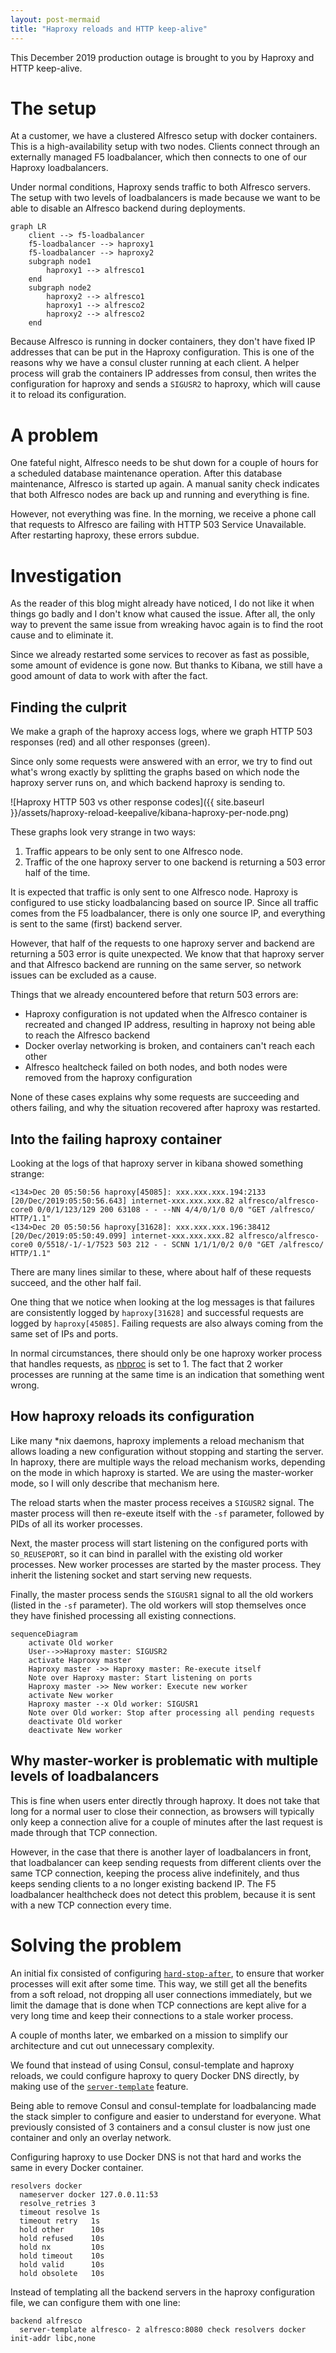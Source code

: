 ```yaml
---
layout: post-mermaid
title: "Haproxy reloads and HTTP keep-alive"
---
```


This December 2019 production outage is brought to you by Haproxy and HTTP keep-alive.

# The setup

At a customer, we have a clustered Alfresco setup with docker containers.
This is a high-availability setup with two nodes.
Clients connect through an externally managed F5 loadbalancer, which then connects to one of our Haproxy loadbalancers.

Under normal conditions, Haproxy sends traffic to both Alfresco servers.
The setup with two levels of loadbalancers is made because we want to be able to disable an Alfresco backend during deployments.

```mermaid
graph LR
    client --> f5-loadbalancer
    f5-loadbalancer --> haproxy1
    f5-loadbalancer --> haproxy2
    subgraph node1
        haproxy1 --> alfresco1
    end
    subgraph node2
        haproxy2 --> alfresco1
        haproxy1 --> alfresco2
        haproxy2 --> alfresco2
    end
```

Because Alfresco is running in docker containers, they don't have fixed IP addresses that can be put in the Haproxy configuration.
This is one of the reasons why we have a consul cluster running at each client. A helper process will grab the containers IP addresses from consul, then writes the configuration for haproxy and sends a `SIGUSR2` to haproxy, which will cause it to reload its configuration.

# A problem

One fateful night, Alfresco needs to be shut down for a couple of hours for a scheduled database maintenance operation.
After this database maintenance, Alfresco is started up again. A manual sanity check indicates that both Alfresco nodes are back up and running and everything is fine.

However, not everything was fine. In the morning, we receive a phone call that requests to Alfresco are failing with HTTP 503 Service Unavailable. After restarting haproxy, these errors subdue.

# Investigation

As the reader of this blog might already have noticed, I do not like it when things go badly and I don't know what caused the issue. After all, the only way to prevent the same issue from wreaking havoc again is to find the root cause and to eliminate it.

Since we already restarted some services to recover as fast as possible, some amount of evidence is gone now. But thanks to Kibana, we still have a good amount of data to work with after the fact.

## Finding the culprit

We make a graph of the haproxy access logs, where we graph HTTP 503 responses (red) and all other responses (green).

Since only some requests were answered with an error, we try to find out what's wrong exactly by splitting the graphs based on which node the haproxy server runs on, and which backend haproxy is sending to.

![Haproxy HTTP 503 vs other response codes]({{ site.baseurl }}/assets/haproxy-reload-keepalive/kibana-haproxy-per-node.png)

These graphs look very strange in two ways:

 1. Traffic appears to be only sent to one Alfresco node.
 2. Traffic of the one haproxy server to one backend is returning a 503 error half of the time.

It is expected that traffic is only sent to one Alfresco node. Haproxy is configured to use sticky loadbalancing based on source IP. Since all traffic comes from the F5 loadbalancer, there is only one source IP, and everything is sent to the same (first) backend server.

However, that half of the requests to one haproxy server and backend are returning a 503 error is quite unexpected. We know that that haproxy server and that Alfresco backend are running on the same server, so network issues can be excluded as a cause.

Things that we already encountered before that return 503 errors are:

 * Haproxy configuration is not updated when the Alfresco container is recreated and changed IP address, resulting in haproxy not being able to reach the Alfresco backend
 * Docker overlay networking is broken, and containers can't reach each other
 * Alfresco healtcheck failed on both nodes, and both nodes were removed from the haproxy configuration

None of these cases explains why some requests are succeeding and others failing, and why the situation recovered after haproxy was restarted.

## Into the failing haproxy container

Looking at the logs of that haproxy server in kibana showed something strange:

```syslog
<134>Dec 20 05:50:56 haproxy[45085]: xxx.xxx.xxx.194:2133 [20/Dec/2019:05:50:56.643] internet-xxx.xxx.xxx.82 alfresco/alfresco-core0 0/0/1/123/129 200 63108 - - --NN 4/4/0/1/0 0/0 "GET /alfresco/ HTTP/1.1"
<134>Dec 20 05:50:56 haproxy[31628]: xxx.xxx.xxx.196:38412 [20/Dec/2019:05:50:49.099] internet-xxx.xxx.xxx.82 alfresco/alfresco-core0 0/5518/-1/-1/7523 503 212 - - SCNN 1/1/1/0/2 0/0 "GET /alfresco/ HTTP/1.1"
```

There are many lines similar to these, where about half of these requests succeed, and the other half fail.

One thing that we notice when looking at the log messages is that failures are consistently logged by `haproxy[31628]` and successful requests are logged by `haproxy[45085]`. Failing requests are also always coming from the same set of IPs and ports.

In normal circumstances, there should only be one haproxy worker process that handles requests, as [nbproc](https://cbonte.github.io/haproxy-dconv/2.0/configuration.html#3.1-nbproc) is set to 1. The fact that 2 worker processes are running at the same time is an indication that something went wrong.

## How haproxy reloads its configuration

Like many *nix daemons, haproxy implements a reload mechanism that allows loading a new configuration without stopping and starting the server.
In haproxy, there are multiple ways the reload mechanism works, depending on the mode in which haproxy is started.
We are using the master-worker mode, so I will only describe that mechanism here.

The reload starts when the master process receives a `SIGUSR2` signal. The master process will then re-exeute itself with the `-sf` parameter, followed by PIDs of all its worker processes.

Next, the master process will start listening on the configured ports with `SO_REUSEPORT`, so it can bind in parallel with the existing old worker processes.
New worker processes are started by the master process. They inherit the listening socket and start serving new requests.

Finally, the master process sends the `SIGUSR1` signal to all the old workers (listed in the `-sf` parameter). The old workers will stop themselves once they have finished processing all existing connections.

```mermaid
sequenceDiagram
    activate Old worker
    User-->>Haproxy master: SIGUSR2
    activate Haproxy master
    Haproxy master ->> Haproxy master: Re-execute itself
    Note over Haproxy master: Start listening on ports
    Haproxy master ->> New worker: Execute new worker
    activate New worker
    Haproxy master --x Old worker: SIGUSR1
    Note over Old worker: Stop after processing all pending requests
    deactivate Old worker
    deactivate New worker
```

## Why master-worker is problematic with multiple levels of loadbalancers

This is fine when users enter directly through haproxy. It does not take that long for a normal user to close their connection, as browsers will typically only keep a connection alive for a couple of minutes after the last request is made through that TCP connection.

However, in the case that there is another layer of loadbalancers in front, that loadbalancer can keep sending requests from different clients over the same TCP connection, keeping the process alive indefinitely, and thus keeps sending clients to a no longer existing backend IP.
The F5 loadbalancer healthcheck does not detect this problem, because it is sent with a new TCP connection every time.

# Solving the problem

An initial fix consisted of configuring [`hard-stop-after`](https://cbonte.github.io/haproxy-dconv/1.8/configuration.html#hard-stop-after), to ensure that worker processes will exit after some time.
This way, we still get all the benefits from a soft reload, not dropping all user connections immediately, but we limit the damage that is done when TCP connections are kept alive for a very long time and keep their connections to a stale worker process.

A couple of months later, we embarked on a mission to simplify our architecture and cut out unnecessary complexity.

We found that instead of using Consul, consul-template and haproxy reloads, we could configure haproxy to query Docker DNS directly, by making use of the [`server-template`](https://cbonte.github.io/haproxy-dconv/1.8/configuration.html#server-template) feature.

Being able to remove Consul and consul-template for loadbalancing made the stack simpler to configure and easier to understand for everyone. What previously consisted of 3 containers and a consul cluster is now just one container and only an overlay network.

Configuring haproxy to use Docker DNS is not that hard and works the same in every Docker container.

```haproxy
resolvers docker
  nameserver docker 127.0.0.11:53
  resolve_retries 3
  timeout resolve 1s
  timeout retry   1s
  hold other      10s
  hold refused    10s
  hold nx         10s
  hold timeout    10s
  hold valid      10s
  hold obsolete   10s
```

Instead of templating all the backend servers in the haproxy configuration file, we can configure them with one line:

```
backend alfresco
  server-template alfresco- 2 alfresco:8080 check resolvers docker init-addr libc,none
```
